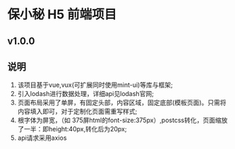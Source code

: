 # 保小秘 H5 前端项目

## v1.0.0

## 说明
1. 该项目基于vue,vux(可扩展同时使用mint-ui)等库与框架;
2. 引入lodash进行数据处理，详细api见lodash官网;
3. 页面布局采用了单屏，有固定头部，内容区域，固定底部(模板页面)。只需将内容填入即可，对于定制化页面需重写样式;
4. 根字体为屏宽，（如 375屏html的font-size:375px）,postcss转化，页面缩放了一半：即height:40px,转化后为20px;
5. api请求采用axios